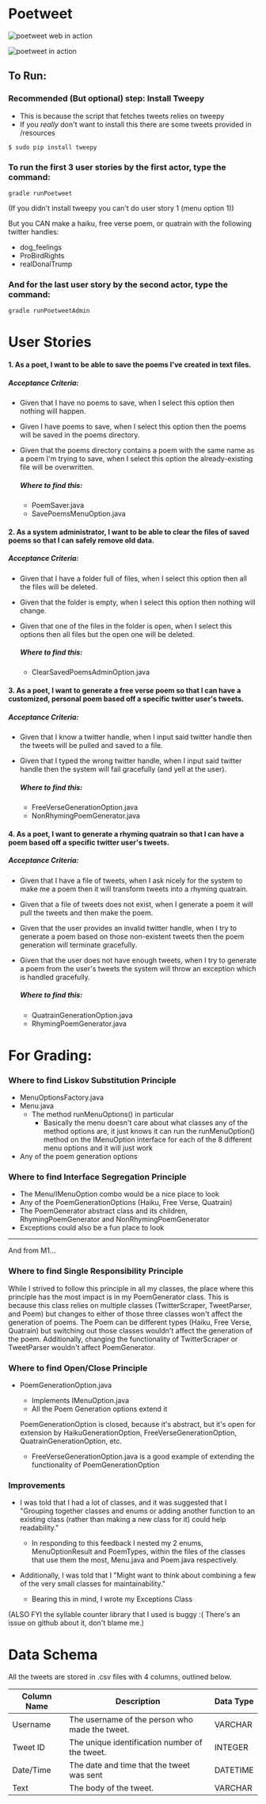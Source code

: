 # Poetweet

![poetweet web in action](poetweet-web.gif)

![poetweet in action](poetweet.gif)

## To Run:

### Recommended (But optional) step: Install Tweepy

- This is because the script that fetches tweets relies on tweepy
- If you *really* don't want to install this there are some tweets provided in /resources

```
$ sudo pip install tweepy
```

### To run the first 3 user stories by the first actor, type the command:

```
gradle runPoetweet
```

(If you didn't install tweepy you can't do user story 1 (menu option 1))

But you CAN make a haiku, free verse poem, or quatrain with the following twitter handles:

- dog_feelings
- ProBirdRights
- realDonalTrump

### And for the last user story by the second actor, type the command:

```
gradle runPoetweetAdmin
```



# User Stories

#### 1. As a poet, I want to be able to save the poems I've created in text files.

##### Acceptance Criteria:

- Given that I have no poems to save, when I select this option then nothing will happen.

- Given I have poems to save, when I select this option then the poems will be saved in the poems directory.

- Given that the poems directory contains a poem with the same name as a poem I'm trying to save, when I select this option the already-existing file will be overwritten.

  ##### Where to find this:

  - PoemSaver.java
  - SavePoemsMenuOption.java

#### 2. As a system administrator, I want to be able to clear the files of saved poems so that I can safely remove old data.

##### Acceptance Criteria:

- Given that I have a folder full of files, when I select this option then all the files will be deleted.

- Given that the folder is empty, when I select this option then nothing will change.

- Given that one of the files in the folder is open, when I select this options then all files but the open one will be deleted.

  ##### Where to find this:

  - ClearSavedPoemsAdminOption.java

#### 3. As a poet, I want to generate a free verse poem so that I can have a customized, personal poem based off a specific twitter user's tweets.

##### Acceptance Criteria:

- Given that I know a twitter handle, when I input said twitter handle then the tweets will be pulled and saved to a file.
- Given that I typed the wrong twitter handle, when I input said twitter handle then the system will fail gracefully (and yell at the user).

  ##### Where to find this:

  - FreeVerseGenerationOption.java
  - NonRhymingPoemGenerator.java

#### 4. As a poet, I want to generate a rhyming quatrain so that I can have a poem based off a specific twitter user's tweets.

##### Acceptance Criteria:

- Given that I have a file of tweets, when I ask nicely for the system to make me a poem then it will transform tweets into a rhyming quatrain.

- Given that a file of tweets does not exist, when I generate a poem it will pull the tweets and then make the poem.

- Given that the user provides an invalid twitter handle, when I try to generate a poem based on those non-existent tweets then the poem generation will terminate gracefully. 

- Given that the user does not have enough tweets, when I try to generate a poem from the user's tweets the system will throw an exception which is handled gracefully.

  ##### Where to find this:

  - QuatrainGenerationOption.java
  - RhymingPoemGenerator.java



# For Grading:

### Where to find Liskov Substitution Principle

- MenuOptionsFactory.java
- Menu.java  
  - The method runMenuOptions() in particular 
    - Basically the menu doesn't care about what classes any of the method options are, it just knows it can run the runMenuOption() method on the IMenuOption interface for each of the 8 different menu options and it will just work
- Any of the poem generation options

### Where to find Interface Segregation Principle

- The Menu/IMenuOption combo would be a nice place to look
- Any of the PoemGenerationOptions (Haiku, Free Verse, Quatrain)
- The PoemGenerator abstract class and its children, RhymingPoemGenerator and NonRhymingPoemGenerator
- Exceptions could also be a fun place to look

------

And from M1...

### Where to find Single Responsibility Principle

While I strived to follow this principle in all my classes, the place where this principle has the most impact is in my PoemGenerator class. This is because this class relies on multiple classes (TwitterScraper, TweetParser, and Poem) but changes to either of those three classes won't affect the generation of poems. The Poem can be different types (Haiku, Free Verse, Quatrain) but switching out those classes wouldn't affect the generation of the poem. Additionally, changing the functionality of TwitterScraper or TweetParser wouldn't affect PoemGenerator. 

### Where to find Open/Close Principle

- PoemGenerationOption.java

  - Implements IMenuOption.java
  - All the Poem Generation options extend it

  PoemGenerationOption is closed, because it's abstract, but it's open for extension by HaikuGenerationOption, FreeVerseGenerationOption, QuatrainGenerationOption, etc.
  
  - FreeVerseGenerationOption.java is a good example of extending the functionality of PoemGenerationOption

### Improvements

- I was told that I had a lot of classes, and it was suggested that I "Grouping together classes and enums or adding another function to an existing class (rather than making a new class for it) could help readability." 

  - In responding to this feedback I nested my 2 enums,  MenuOptionResult and PoemTypes, within the files of the classes that use them the most, Menu.java and Poem.java respectively.

- Additionally, I was told that I "Might want to think about combining a few of the very small classes for maintainability."

  - Bearing this in mind, I wrote my Exceptions Class

    

(ALSO FYI the syllable counter library that I used is buggy :( There's an issue on github about it, don't blame me.)

# Data Schema

All the tweets are stored in .csv files with 4 columns, outlined below.

| Column Name | Description                                    | Data Type |
| ----------- | ---------------------------------------------- | --------- |
| Username    | The username of the person who made the tweet. | VARCHAR   |
| Tweet ID    | The unique identification number of the tweet. | INTEGER   |
| Date/Time   | The date and time that the tweet was sent      | DATETIME  |
| Text        | The body of the tweet.                         | VARCHAR   |

